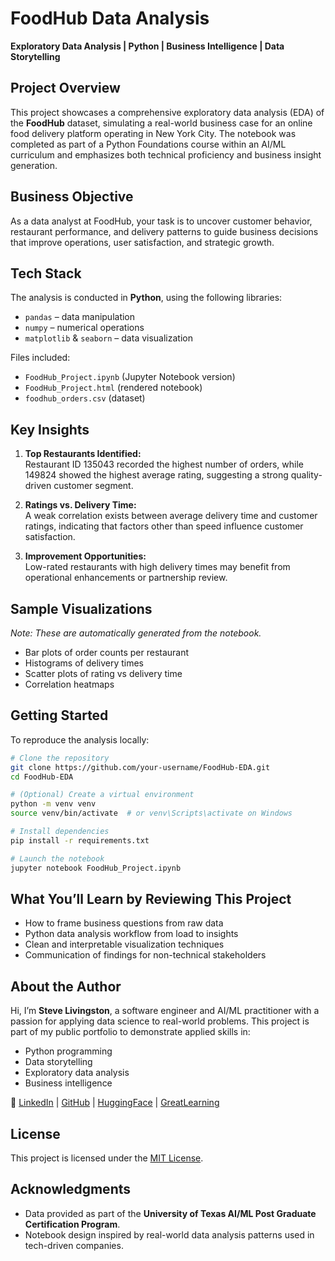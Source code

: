 # FoodHub Data Analysis  
**Exploratory Data Analysis | Python | Business Intelligence | Data Storytelling**

## Project Overview  
This project showcases a comprehensive exploratory data analysis (EDA) of the **FoodHub** dataset, simulating a real-world business case for an online food delivery platform operating in New York City. The notebook was completed as part of a Python Foundations course within an AI/ML curriculum and emphasizes both technical proficiency and business insight generation.

## Business Objective  
As a data analyst at FoodHub, your task is to uncover customer behavior, restaurant performance, and delivery patterns to guide business decisions that improve operations, user satisfaction, and strategic growth.

## Tech Stack  
The analysis is conducted in **Python**, using the following libraries:

- `pandas` – data manipulation  
- `numpy` – numerical operations  
- `matplotlib` & `seaborn` – data visualization  

Files included:
- `FoodHub_Project.ipynb` (Jupyter Notebook version)
- `FoodHub_Project.html` (rendered notebook)
- `foodhub_orders.csv` (dataset)

## Key Insights

1. **Top Restaurants Identified:**  
   Restaurant ID 135043 recorded the highest number of orders, while 149824 showed the highest average rating, suggesting a strong quality-driven customer segment.

2. **Ratings vs. Delivery Time:**  
   A weak correlation exists between average delivery time and customer ratings, indicating that factors other than speed influence customer satisfaction.

3. **Improvement Opportunities:**  
   Low-rated restaurants with high delivery times may benefit from operational enhancements or partnership review.

## Sample Visualizations  
*Note: These are automatically generated from the notebook.*

- Bar plots of order counts per restaurant  
- Histograms of delivery times  
- Scatter plots of rating vs delivery time  
- Correlation heatmaps  

## Getting Started

To reproduce the analysis locally:

```bash
# Clone the repository
git clone https://github.com/your-username/FoodHub-EDA.git
cd FoodHub-EDA

# (Optional) Create a virtual environment
python -m venv venv
source venv/bin/activate  # or venv\Scripts\activate on Windows

# Install dependencies
pip install -r requirements.txt

# Launch the notebook
jupyter notebook FoodHub_Project.ipynb
```

## What You’ll Learn by Reviewing This Project

- How to frame business questions from raw data  
- Python data analysis workflow from load to insights  
- Clean and interpretable visualization techniques  
- Communication of findings for non-technical stakeholders  

## About the Author  
Hi, I’m **Steve Livingston**, a software engineer and AI/ML practitioner with a passion for applying data science to real-world problems. This project is part of my public portfolio to demonstrate applied skills in:

- Python programming  
- Data storytelling  
- Exploratory data analysis  
- Business intelligence  

🔗 [LinkedIn](https://linkedin.com/in/cslivingston) | [GitHub](https://github.com/cslivingstoniii) | [HuggingFace](https://huggingface.co/cslivingstoniii) | [GreatLearning](https://www.mygreatlearning.com/eportfolio/carl-s-livingston)  

## License  
This project is licensed under the [MIT License](LICENSE).

## Acknowledgments  
- Data provided as part of the **University of Texas AI/ML Post Graduate Certification Program**.  
- Notebook design inspired by real-world data analysis patterns used in tech-driven companies.
